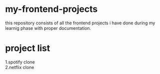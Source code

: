 # my-frontend-projects
this repository consists of all the frontend projects i have done during my learnig phase with proper documentation.

<H1>project list</H1>
1.spotify clone<br>
2.netflix clone<br>

